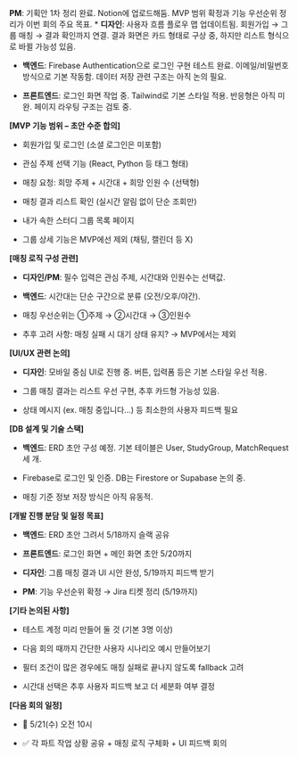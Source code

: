 **PM**: 기획안 1차 정리 완료. Notion에 업로드해둠. MVP 범위 확정과 기능 우선순위 정리가 이번 회의 주요 목표. * **디자인**: 사용자 흐름 플로우 맵 업데이트됨. 회원가입 → 그룹 매칭 → 결과 확인까지 연결. 결과 화면은 카드 형태로 구상 중, 하지만 리스트 형식으로 바뀔 가능성 있음.

* **백엔드**: Firebase Authentication으로 로그인 구현 테스트 완료. 이메일/비밀번호 방식으로 기본 작동함. 데이터 저장 관련 구조는 아직 논의 필요.

* **프론트엔드**: 로그인 화면 작업 중. Tailwind로 기본 스타일 적용. 반응형은 아직 미완. 페이지 라우팅 구조는 검토 중.

**[MVP 기능 범위 – 초안 수준 합의]**

* 회원가입 및 로그인 (소셜 로그인은 미포함)

* 관심 주제 선택 기능 (React, Python 등 태그 형태)

* 매칭 요청: 희망 주제 + 시간대 + 희망 인원 수 (선택형)

* 매칭 결과 리스트 확인 (실시간 알림 없이 단순 조회만)

* 내가 속한 스터디 그룹 목록 페이지

* 그룹 상세 기능은 MVP에선 제외 (채팅, 캘린더 등 X)

**[매칭 로직 구성 관련]**

* **디자인/PM**: 필수 입력은 관심 주제, 시간대와 인원수는 선택값.

* **백엔드**: 시간대는 단순 구간으로 분류 (오전/오후/야간).

* 매칭 우선순위는 ①주제 → ②시간대 → ③인원수

* 추후 고려 사항: 매칭 실패 시 대기 상태 유지? → MVP에서는 제외

**[UI/UX 관련 논의]**

* **디자인**: 모바일 중심 UI로 진행 중. 버튼, 입력폼 등은 기본 스타일 우선 적용.

* 그룹 매칭 결과는 리스트 우선 구현, 추후 카드형 가능성 있음.

* 상태 메시지 (ex. 매칭 중입니다...) 등 최소한의 사용자 피드백 필요

**[DB 설계 및 기술 스택]**

* **백엔드**: ERD 초안 구성 예정. 기본 테이블은 User, StudyGroup, MatchRequest 세 개.

* Firebase로 로그인 및 인증. DB는 Firestore or Supabase 논의 중.

* 매칭 기준 정보 저장 방식은 아직 유동적.

**[개발 진행 분담 및 일정 목표]**

* **백엔드**: ERD 초안 그려서 5/18까지 슬랙 공유

* **프론트엔드**: 로그인 화면 + 메인 화면 초안 5/20까지

* **디자인**: 그룹 매칭 결과 UI 시안 완성, 5/19까지 피드백 받기

* **PM**: 기능 우선순위 확정 → Jira 티켓 정리 (5/19까지)

**[기타 논의된 사항]**

* 테스트 계정 미리 만들어 둘 것 (기본 3명 이상)

* 다음 회의 때까지 간단한 사용자 시나리오 예시 만들어보기

* 필터 조건이 많은 경우에도 매칭 실패로 끝나지 않도록 fallback 고려

* 시간대 선택은 추후 사용자 피드백 보고 더 세분화 여부 결정

**[다음 회의 일정]**

* 📅 5/21(수) 오전 10시

* ✅ 각 파트 작업 상황 공유 + 매칭 로직 구체화 + UI 피드백 회의